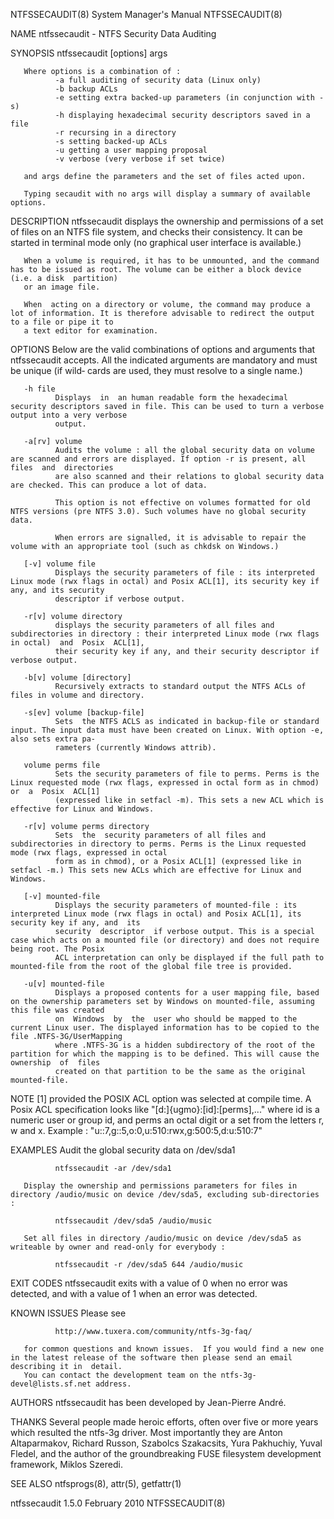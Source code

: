 NTFSSECAUDIT(8)                                                        System Manager's Manual                                                       NTFSSECAUDIT(8)

NAME
       ntfssecaudit - NTFS Security Data Auditing

SYNOPSIS
       ntfssecaudit [options] args

       Where options is a combination of :
              -a full auditing of security data (Linux only)
              -b backup ACLs
              -e setting extra backed-up parameters (in conjunction with -s)
              -h displaying hexadecimal security descriptors saved in a file
              -r recursing in a directory
              -s setting backed-up ACLs
              -u getting a user mapping proposal
              -v verbose (very verbose if set twice)

       and args define the parameters and the set of files acted upon.

       Typing secaudit with no args will display a summary of available options.

DESCRIPTION
       ntfssecaudit  displays  the  ownership  and permissions of a set of files on an NTFS file system, and checks their consistency. It can be started in terminal
       mode only (no graphical user interface is available.)

       When a volume is required, it has to be unmounted, and the command has to be issued as root. The volume can be either a block device (i.e. a disk  partition)
       or an image file.

       When  acting on a directory or volume, the command may produce a lot of information. It is therefore advisable to redirect the output to a file or pipe it to
       a text editor for examination.

OPTIONS
       Below are the valid combinations of options and arguments that ntfssecaudit accepts. All the indicated arguments are mandatory and must be unique  (if  wild‐
       cards are used, they must resolve to a single name.)

       -h file
              Displays  in  an human readable form the hexadecimal security descriptors saved in file. This can be used to turn a verbose output into a very verbose
              output.

       -a[rv] volume
              Audits the volume : all the global security data on volume are scanned and errors are displayed. If option -r is present, all  files  and  directories
              are also scanned and their relations to global security data are checked. This can produce a lot of data.

              This option is not effective on volumes formatted for old NTFS versions (pre NTFS 3.0). Such volumes have no global security data.

              When errors are signalled, it is advisable to repair the volume with an appropriate tool (such as chkdsk on Windows.)

       [-v] volume file
              Displays the security parameters of file : its interpreted Linux mode (rwx flags in octal) and Posix ACL[1], its security key if any, and its security
              descriptor if verbose output.

       -r[v] volume directory
              displays the security parameters of all files and subdirectories in directory : their interpreted Linux mode (rwx flags in octal)  and  Posix  ACL[1],
              their security key if any, and their security descriptor if verbose output.

       -b[v] volume [directory]
              Recursively extracts to standard output the NTFS ACLs of files in volume and directory.

       -s[ev] volume [backup-file]
              Sets  the NTFS ACLS as indicated in backup-file or standard input. The input data must have been created on Linux. With option -e, also sets extra pa‐
              rameters (currently Windows attrib).

       volume perms file
              Sets the security parameters of file to perms. Perms is the Linux requested mode (rwx flags, expressed in octal form as in chmod) or  a  Posix  ACL[1]
              (expressed like in setfacl -m). This sets a new ACL which is effective for Linux and Windows.

       -r[v] volume perms directory
              Sets  the  security parameters of all files and subdirectories in directory to perms. Perms is the Linux requested mode (rwx flags, expressed in octal
              form as in chmod), or a Posix ACL[1] (expressed like in setfacl -m.) This sets new ACLs which are effective for Linux and Windows.

       [-v] mounted-file
              Displays the security parameters of mounted-file : its interpreted Linux mode (rwx flags in octal) and Posix ACL[1], its security key if any, and  its
              security  descriptor  if verbose output. This is a special case which acts on a mounted file (or directory) and does not require being root. The Posix
              ACL interpretation can only be displayed if the full path to mounted-file from the root of the global file tree is provided.

       -u[v] mounted-file
              Displays a proposed contents for a user mapping file, based on the ownership parameters set by Windows on mounted-file, assuming this file was created
              on  Windows  by  the  user who should be mapped to the current Linux user. The displayed information has to be copied to the file .NTFS-3G/UserMapping
              where .NTFS-3G is a hidden subdirectory of the root of the partition for which the mapping is to be defined. This will cause the  ownership  of  files
              created on that partition to be the same as the original mounted-file.

NOTE
       [1] provided the POSIX ACL option was selected at compile time. A Posix ACL specification looks like "[d:]{ugmo}:[id]:[perms],..." where id is a numeric user
       or group id, and perms an octal digit or a set from the letters r, w and x.
              Example : "u::7,g::5,o:0,u:510:rwx,g:500:5,d:u:510:7"

EXAMPLES
       Audit the global security data on /dev/sda1

              ntfssecaudit -ar /dev/sda1

       Display the ownership and permissions parameters for files in directory /audio/music on device /dev/sda5, excluding sub-directories :

              ntfssecaudit /dev/sda5 /audio/music

       Set all files in directory /audio/music on device /dev/sda5 as writeable by owner and read-only for everybody :

              ntfssecaudit -r /dev/sda5 644 /audio/music

EXIT CODES
       ntfssecaudit exits with a value of 0 when no error was detected, and with a value of 1 when an error was detected.

KNOWN ISSUES
       Please see

              http://www.tuxera.com/community/ntfs-3g-faq/

       for common questions and known issues.  If you would find a new one in the latest release of the software then please send an email describing it in  detail.
       You can contact the development team on the ntfs-3g-devel@lists.sf.net address.

AUTHORS
       ntfssecaudit has been developed by Jean-Pierre André.

THANKS
       Several  people  made  heroic efforts, often over five or more years which resulted the ntfs-3g driver. Most importantly they are Anton Altaparmakov, Richard
       Russon, Szabolcs Szakacsits, Yura Pakhuchiy, Yuval Fledel, and the author of the groundbreaking FUSE filesystem development framework, Miklos Szeredi.

SEE ALSO
       ntfsprogs(8), attr(5), getfattr(1)

ntfssecaudit 1.5.0                                                          February 2010                                                            NTFSSECAUDIT(8)

